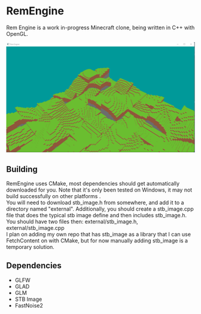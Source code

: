 # RemEngine
Rem Engine is a work in-progress Minecraft clone, being written in C++ with OpenGL.

![Screenshot of Rem Engine](remEngineScreenshot.png "Screenshot of Rem Engine")

## Building
RemEngine uses CMake, most dependencies should get automatically downloaded for you. Note that it's only been tested
on Windows, it may not build successfully on other platforms .
<br>
You will need to download stb_image.h from somewhere, and add it to a directory named "external". 
Additionally, you should create a stb_image.cpp file that does the typical stb image define and then includes stb_image.h. You should have two files 
then: external/stb_image.h, external/stb_image.cpp
<br>
I plan on adding my own repo that has stb_image as a library that I can use FetchContent on with CMake, but for
now manually adding stb_image is a temporary solution.

## Dependencies
- GLFW
- GLAD
- GLM
- STB Image
- FastNoise2
